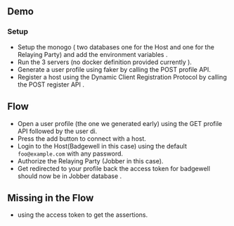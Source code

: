 ## Demo 

### Setup
- Setup the monogo ( two databases one for the Host and one for the Relaying Party) and add the environment variables .
- Run the 3 servers (no docker definition provided currently ).
- Generate a user profile using faker by calling the POST profile API.
- Register a host using the Dynamic Client Registration Protocol by calling the POST register API .
## Flow
- Open a user profile (the one we generated early) using the GET profile API followed by the user di.
- Press the add button to connect with a host.
- Login to the Host(Badgewell in this case) using the default `foo@example.com` with any password.
- Authorize the Relaying Party (Jobber in this case).
- Get redirected to your profile back the access token for badgewell should now be in Jobber database .



## Missing in the Flow
-  using the access token to get the assertions. 